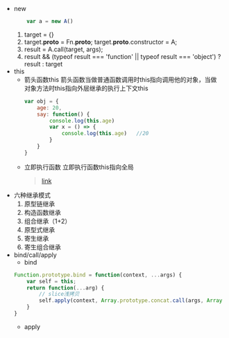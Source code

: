 - new
    ```js
        var a = new A()
    ```
    1. target = {}
    2. target.__proto__ = Fn.__proto__;
       target.__proto__.constructor = A;
    3. result = A.call(target, args);
    4. result && (typeof result === 'function' || typeof result === 'object') ? result : target
- this
    + 箭头函数this
        箭头函数当做普通函数调用时this指向调用他的对象，当做对象方法时this指向外层继承的执行上下文this
        ```js
        var obj = {
            age: 20,
            say: function() {
                console.log(this.age)
                var x = () => {
                    console.log(this.age)   //20
                }
            }
        }
        ```
    + 立即执行函数
        立即执行函数this指向全局
        > [link](https://www.jianshu.com/p/89c2aa2e9ebc)
- 六种继承模式
    1. 原型链继承
    2. 构造函数继承
    3. 组合继承（1+2）
    4. 原型式继承
    5. 寄生继承
    6. 寄生组合继承
- bind/call/apply
    + bind
    ```js
    Function.prototype.bind = function(context, ...args) {
        var self = this;
        return function(...arg) {
            // slice浅拷贝
            self.apply(context, Array.prototype.concat.call(args, Array.prototype.slice.call(arguments)));
        }
    }
    ```
    + apply
    ```js

    ```
